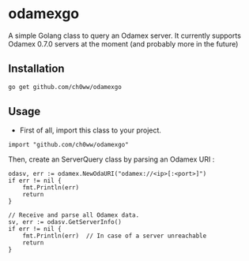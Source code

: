 # odamexgo
A simple Golang class to query an Odamex server. It currently supports Odamex 0.7.0 servers at the moment (and probably more in the future)

## Installation
```bash
go get github.com/ch0ww/odamexgo
```

## Usage
- First of all, import this class to your project.
```golang
import "github.com/ch0ww/odamexgo"
```

Then, create an ServerQuery class by parsing an Odamex URI :
```golang
odasv, err := odamex.NewOdaURI("odamex://<ip>[:<port>]")
if err != nil {
    fmt.Println(err)
    return
}

// Receive and parse all Odamex data.
sv, err := odasv.GetServerInfo()
if err != nil {
    fmt.Println(err)  // In case of a server unreachable
    return
}
```
